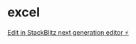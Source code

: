 # excel

[Edit in StackBlitz next generation editor ⚡️](https://stackblitz.com/~/github.com/Marvelamin/excel)